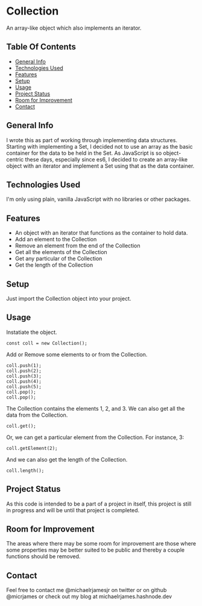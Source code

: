 # Collection
An array-like object which also implements an iterator.

## Table Of Contents
* [General Info](#general-info)
* [Technologies Used](#technologies-used)
* [Features](#features)
* [Setup](#setup)
* [Usage](#usage)
* [Project Status](#project-status)
* [Room for Improvement](#room-for-improvement)
* [Contact](#contact)

## General Info
I wrote this as part of working through implementing data structures. Starting with implementing a Set, I decided not to use an array as the basic container for the data to be held in the Set. As JavaScript is so object-centric these days, especially since es6, I decided to create an array-like object with an iterator and implement a Set using that as the data container.

## Technologies Used
I'm only using plain, vanilla JavaScript with no libraries or other packages.

## Features
* An object with an iterator that functions as the container to hold data.
* Add an element to the Collection 
* Remove an element from the end of the Collection 
* Get all the elements of the Collection
* Get any particular of the Collection
* Get the length of the Collection

## Setup
Just import the Collection object into your project.

## Usage
Instatiate the object.
```
const coll = new Collection();
```
Add or Remove some elements to or from the Collection.
```
coll.push(1);
coll.push(2);
coll.push(3);
coll.push(4);
coll.push(5);
coll.pop();
coll.pop();
```
The Collection contains the elements 1, 2, and 3. We can also get all the data from the Collection.
```
coll.get();
```
Or, we can get a particular element from the Collection. For instance, 3:
```
coll.getElement(2);
```
And we can also get the length of the Collection.
```
coll.length();
```
## Project Status
As this code is intended to be a part of a project in itself, this project is still in progress and will be until that project is completed. 

## Room for Improvement
The areas where there may be some room for improvement are those where some properties may be better suited to be public and thereby a couple functions should be removed.

## Contact
Feel free to contact me @michaelrjamesjr on twitter or on github @micrjames or check out my blog at michaelrjames.hashnode.dev
